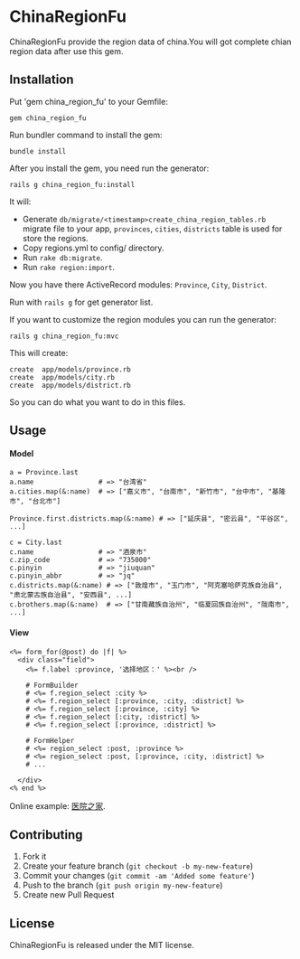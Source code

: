 # ChinaRegionFu

ChinaRegionFu provide the region data of china.You will got complete chian region data after use this gem.
       

## Installation

Put 'gem china_region_fu' to your Gemfile:

    gem china_region_fu

Run bundler command to install the gem:

    bundle install

After you install the gem, you need run the generator:

    rails g china_region_fu:install
   
   It will:
   * Generate `db/migrate/<timestamp>create_china_region_tables.rb` migrate file to your app, `provinces`, `cities`, `districts` table is used for store the regions.
   * Copy regions.yml to config/ directory.
   * Run `rake db:migrate`.
   * Run `rake region:import`.

   Now you have there ActiveRecord modules: `Province`, `City`, `District`.
   
   Run with `rails g` for get generator list.

If you want to customize the region modules you can run the generator:

    rails g china_region_fu:mvc

   This will create:
   
    create  app/models/province.rb
    create  app/models/city.rb
    create  app/models/district.rb

   So you can do what you want to do in this files.
   
## Usage

#### Model

    a = Province.last
    a.name                # => "台湾省"
    a.cities.map(&:name)  # => ["嘉义市", "台南市", "新竹市", "台中市", "基隆市", "台北市"]
    
    Province.first.districts.map(&:name) # => ["延庆县", "密云县", "平谷区", ...]
    
    c = City.last
    c.name                # => "酒泉市"
    c.zip_code            # => "735000"
    c.pinyin              # => "jiuquan"
    c.pinyin_abbr         # => "jq"
    c.districts.map(&:name) # => ["敦煌市", "玉门市", "阿克塞哈萨克族自治县", "肃北蒙古族自治县", "安西县", ...]
    c.brothers.map(&:name)  # => ["甘南藏族自治州", "临夏回族自治州", "陇南市", ...]
    
#### View

    <%= form_for(@post) do |f| %>
      <div class="field">
        <%= f.label :province, '选择地区：' %><br />
        
        # FormBuilder
        # <%= f.region_select :city %>
        # <%= f.region_select [:province, :city, :district] %>
        # <%= f.region_select [:province, :city] %>
        # <%= f.region_select [:city, :district] %>
        # <%= f.region_select [:province, :district] %>
        
        # FormHelper
        # <%= region_select :post, :province %>
        # <%= region_select :post, [:province, :city, :district] %>
        # ...
        
      </div>
    <% end %>
    
  Online example: [医院之家](http://www.yihub.com/ "医院").

## Contributing

1. Fork it
2. Create your feature branch (`git checkout -b my-new-feature`)
3. Commit your changes (`git commit -am 'Added some feature'`)
4. Push to the branch (`git push origin my-new-feature`)
5. Create new Pull Request

## License

ChinaRegionFu is released under the MIT license.

